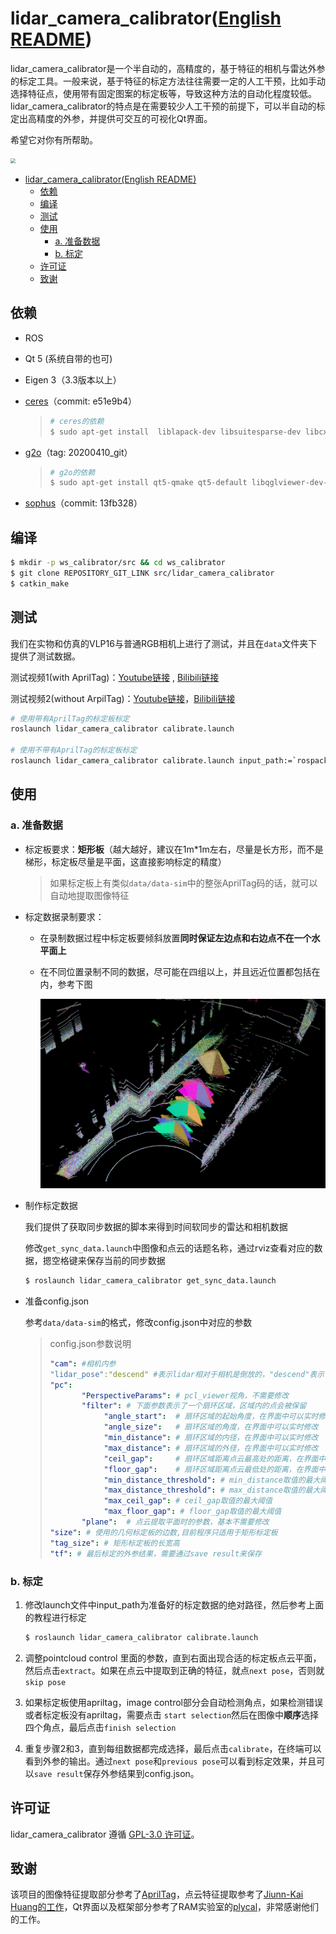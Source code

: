 # lidar_camera_calibrator([English README](./README.md))

lidar_camera_calibrator是一个半自动的，高精度的，基于特征的相机与雷达外参的标定工具。一般来说，基于特征的标定方法往往需要一定的人工干预，比如手动选择特征点，使用带有固定图案的标定板等，导致这种方法的自动化程度较低。lidar_camera_calibrator的特点是在需要较少人工干预的前提下，可以半自动的标定出高精度的外参，并提供可交互的可视化Qt界面。

希望它对你有所帮助。

<img src="doc/img/calibrator-sim.gif" style="zoom: 50%;" />

- [lidar_camera_calibrator(English README)](#lidar_camera_calibratorenglish-readme)
  - [依赖](#依赖)
  - [编译](#编译)
  - [测试](#测试)
  - [使用](#使用)
    - [a. 准备数据](#a-准备数据)
    - [b. 标定](#b-标定)
  - [许可证](#许可证)
  - [致谢](#致谢)
## 依赖

- ROS

- Qt 5 (系统自带的也可)

- Eigen 3（3.3版本以上）

- [ceres](https://github.com/ceres-solver/ceres-solver.git)（commit: e51e9b4）

  > ```bash
  > # ceres的依赖
  > $ sudo apt-get install  liblapack-dev libsuitesparse-dev libcxsparse3 libgflags-dev libgoogle-glog-dev libgtest-dev
  > ```

- [g2o](https://github.com/RainerKuemmerle/g2o.git)（tag: 20200410_git）

  > ```bash
  > # g2o的依赖
  > $ sudo apt-get install qt5-qmake qt5-default libqglviewer-dev-qt5 libsuitesparse-dev libcxsparse3 libcholmod3
  > ```

- [sophus](https://github.com/strasdat/Sophus.git)（commit: 13fb328）

## 编译

```bash
$ mkdir -p ws_calibrator/src && cd ws_calibrator
$ git clone REPOSITORY_GIT_LINK src/lidar_camera_calibrator 
$ catkin_make
```

## 测试

我们在实物和仿真的VLP16与普通RGB相机上进行了测试，并且在`data`文件夹下提供了测试数据。

测试视频1(with AprilTag)：[Youtube链接](https://youtu.be/uew143NcVQw) , [Bilibili链接](https://www.bilibili.com/video/BV1ML4y1s7Rm/)

测试视频2(without ArpilTag)：[Youtube链接](https://youtu.be/0UBl0rEK3ig)，[Bilibili链接](https://www.bilibili.com/video/BV1s34y1y7X9/)

```bash
# 使用带有AprilTag的标定板标定
roslaunch lidar_camera_calibrator calibrate.launch 

# 使用不带有AprilTag的标定板标定
roslaunch lidar_camera_calibrator calibrate.launch input_path:=`rospack find lidar_camera_calibrator`/data/data-hitsz 
```

## 使用

### a. 准备数据

- 标定板要求：**矩形板**（越大越好，建议在1m*1m左右，尽量是长方形，而不是梯形，标定板尽量是平面，这直接影响标定的精度）

  > 如果标定板上有类似`data/data-sim`中的整张AprilTag码的话，就可以自动地提取图像特征

- 标定数据录制要求：

  - 在录制数据过程中标定板要倾斜放置**同时保证左边点和右边点不在一个水平面上**

  - 在不同位置录制不同的数据，尽可能在四组以上，并且远近位置都包括在内，参考下图

    <img src="doc/img/demo_data.png" alt="demo_data" style="zoom: 50%;" />

- 制作标定数据

  我们提供了获取同步数据的脚本来得到时间软同步的雷达和相机数据

  修改`get_sync_data.launch`中图像和点云的话题名称，通过rviz查看对应的数据，摁空格键来保存当前的同步数据

  ```bash
  $ roslaunch lidar_camera_calibrator get_sync_data.launch
  ```

- 准备config.json

  参考`data/data-sim`的格式，修改config.json中对应的参数

  >config.json参数说明
  >
  >```yaml
  >"cam": #相机内参
  >"lidar_pose":"descend" #表示lidar相对于相机是倒放的，"descend"表示lidar相对于相机是正放的。
  >"pc": 
  >        "PerspectiveParams": # pcl_viewer视角，不需要修改
  >        "filter": # 下面参数表示了一个扇环区域，区域内的点会被保留
  >             "angle_start":  # 扇环区域的起始角度，在界面中可以实时修改
  >             "angle_size":   # 扇环区域的角度，在界面中可以实时修改
  >             "min_distance": # 扇环区域的内径，在界面中可以实时修改
  >             "max_distance": # 扇环区域的外径，在界面中可以实时修改
  >             "ceil_gap":     # 扇环区域距离点云最高处的距离，在界面中可以实时修改
  >             "floor_gap":    # 扇环区域距离点云最低处的距离，在界面中可以实时修改
  >             "min_distance_threshold": # min_distance取值的最大阈值
  >             "max_distance_threshold": # max_distance取值的最大阈值
  >             "max_ceil_gap": # ceil_gap取值的最大阈值
  >             "max_floor_gap": # floor_gap取值的最大阈值
  >        "plane":  # 点云提取平面时的参数，基本不需要修改
  >"size": # 使用的几何标定板的边数,目前程序只适用于矩形标定板
  >"tag_size": # 矩形标定板的长宽高
  >"tf": # 最后标定的外参结果，需要通过save result来保存
  >```

### b. 标定

1. 修改launch文件中input_path为准备好的标定数据的绝对路径，然后参考上面的教程进行标定

   ```bash
   $ roslaunch lidar_camera_calibrator calibrate.launch
   ```

2. 调整pointcloud control 里面的参数，直到右面出现合适的标定板点云平面，然后点击`extract`。如果在点云中提取到正确的特征，就点`next pose`，否则就`skip pose` 

3. 如果标定板使用apriltag，image control部分会自动检测角点，如果检测错误或者标定板没有apriltag，需要点击 `start selection`然后在图像中**顺序**选择四个角点，最后点击`finish selection`

4. 重复步骤2和3，直到每组数据都完成选择，最后点击`calibrate`，在终端可以看到外参的输出。通过`next pose`和`previous pose`可以看到标定效果，并且可以`save result`保存外参结果到config.json。


## 许可证

lidar_camera_calibrator 遵循 [GPL-3.0 许可证](./LICENSE)。

## 致谢

该项目的图像特征提取部分参考了[AprilTag](https://github.com/AprilRobotics/apriltag)，点云特征提取参考了[Jiunn-Kai Huang的工作](https://github.com/UMich-BipedLab/extrinsic_lidar_camera_calibration)，Qt界面以及框架部分参考了RAM实验室的[plycal](https://github.com/ram-lab/plycal)，非常感谢他们的工作。

